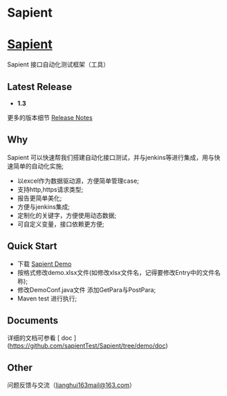 Sapient
========

# [Sapient](https://github.com/sapientTest/Sapient)

Sapient 接口自动化测试框架（工具）

## Latest Release
* __1.3__

更多的版本细节 [Release Notes](sapient-doc/ReleaseNotes.md)

## Why
Sapient 可以快速帮我们搭建自动化接口测试，并与jenkins等进行集成，用与快速简单的自动化实施;
* 以excel作为数据驱动源，方便简单管理case;
* 支持http,https请求类型;
* 报告更简单美化;
* 方便与jenkins集成;
* 定制化的关键字，方便使用动态数据;
* 可自定义变量，接口依赖更方便;

## Quick Start
* 下载 [Sapient Demo](https://github.com/sapientTest/Sapient/tree/demo)
* 按格式修改demo.xlsx文件(如修改xlsx文件名，记得要修改Entry中的文件名称);
* 修改DemoConf.java文件 添加GetPara与PostPara;
* Maven test 进行执行;

## Documents
详细的文档可参看 [ doc ] (https://github.com/sapientTest/Sapient/tree/demo/doc)

## Other
问题反馈与交流（lianghui163mail@163.com）